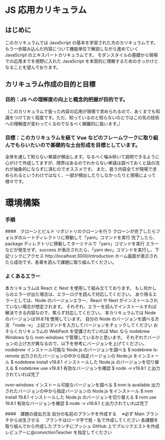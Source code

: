 # JS 応用カリキュラム

## はじめに

このカリキュラムでは JavaScript の基本を学習された方のカリキュラムです。
もう一歩踏み込んだ内容について機能単位で解説しながら進めていく JavaScript のエキスパートカリキュラムです。
モダンスタイルの基礎から現場での応用までを視野に入れた JavaScript を本質的に理解するためのきっかけとなることを望んでおります。

## カリキュラム作成の目的と目標

### 目的：JS への理解度の向上と概念的把握が目的です。

（このカリキュラムで扱った内容の応用が現場で求められるので、あくまでも知識をつけておく程度です。ただ、知っているのと知らないのとではこの先の技術への理解度が変わってくるのでなるべく網羅的に扱います。）

### 目標：このカリキュラムを経て Vue などのフレームワークに取り組んでもらいたいので基礎的な土台形成を目標としています。

全体を通して知らない単語が頻出します。なるべく噛み砕いて説明できるように心がけて作成してますが、限界はあるのでわからない単語は調べておくと話の流れが抽象的にならずに済むのでオススメです。
また、扱う内容全てが現場で求められるというわけではなく、一部が頻出したりしなかったりと現場によって様々です。

# 環境構築

### 手順

####　クローンとビルド
リポジトリのクローンを行う
クローンが完了したらフォルダのルートディレクトリに移動して「yarn」コマンドを実行
完了したら、package ディレクトリに移動してターミナルで「yarn」コマンドを実行
エラーなどが発生せず、success が表示されたら、「yarn dev」コマンドを実行し、下記リンクにアクセス
http://localhost:3000/introduction
ホーム画面が表示されたら成功です。各章を読んで課題に取り組んでください。

### よくあるエラー

本カリキュラムは React と Next を使用して組み立てております。
もし何かしらのエラーが出た場合は、エラーログを読んで対応してください。
あり得るエラーとしては、Node のバージョンエラー、React や Next がインストールされていない場合が想定されます。
それぞれ、エラーを読んでインストールすれば解決できる内容なので、焦らず対応してください。
本カリキュラムでは Node のバージョンは*19.8.1*を使用しています。
自分の Node のバージョンを調べる方法
「node -v」
上記コマンドを入力してバージョンをチェックしてください
おそらくカリキュラムの WebPack を受講されていれば Mac なら nodebrew Windows なら nvm-windows で管理しているかと思います。
それぞれでバージョンの上げ方が異なるので、以下を参考にバージョンを上げてください。
_nodebrew_
インストール可能な Node.js のバージョンを調べる
$ nodebrew ls-remote
出力されたバージョンの中から指定バージョンの Node.js をインストール
$ nodebrew install v19.8.1
インストールした Node.js のバージョンを切り替える
$ nodebrew use v19.8.1
有効なバージョンを確認
$ node -v
v19.8.1 と出力されていれば完了

_nvm-windows_
インストール可能なバージョンを調べる
$ nvm ls available
出力されたバージョンの中から指定バージョンの Node.js をインストール
$ nvm install 19.8.1
インストールした Node.js のバージョンを切り替える
$ nvm use 19.8.1
有効なバージョンを確認
$ node -v
v19.8.1 と出力されていれば完了

####　課題の提出方法
自分の名前のブランチを作成する　 ※必ず Main ブランチから派生させる　
ブランチはローマ字で姓・名で作成してください
各課題を取り組んでから作成したブランチにプッシュ
GitHub 上でプルリクエストを作成
レビュアーに@convictionTeacher を指定してください
